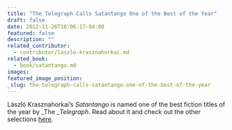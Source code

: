 ```yaml
---
title: "The Telegraph Calls Satantango One of the Best of the Year"
draft: false
date: 2012-11-26T16:06:17-04:00
featured: false
description: ""
related_contributor:
  - contributor/laszlo-krasznahorkai.md
related_book:
  - book/satantango.md
images:
featured_image_position: 
_slug: the-telegraph-calls-satantango-one-of-the-best-of-the-year
---
```


László Krasznahorkai’s _Satantango_ is named one of the best fiction titles of the year by _The __Telegraph_. Read about it and check out the other selections [here](http://www.telegraph.co.uk/topics/christmas/9695664/Christmas-2012-fiction-of-the-year.html).

